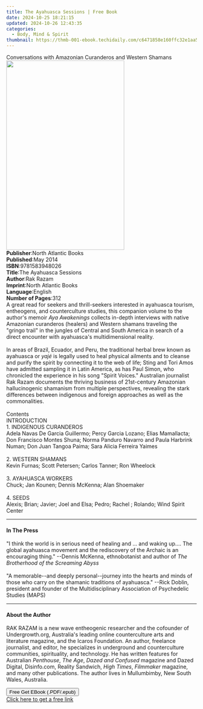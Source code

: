 ```yaml
---
title: The Ayahuasca Sessions | Free Book
date: 2024-10-25 18:21:15
updated: 2024-10-26 12:43:35
categories:
  - Body, Mind & Spirit
thumbnail: https://thmb-001-ebook.techidaily.com/c6471858e160ffc32e1aa52e8969612966ed4f61431f8ceafe61cbdcaddf3b92.jpg
---
```

<main id="book-container">
  <div class="flex flex-col">
    <div class="book-brief flex-1 py-6 px-4 sm:p-6 md:py-10 md:px-8">
      <!-- brief-->
      <div class="book-brief-main">
        Conversations with Amazonian Curanderos and Western Shamans
      </div>
    </div>
    <div
      class="book-meta-info flex-1 grid gap-4 col-start-1 col-end-3 row-start-1 sm:mb-6 sm:grid-cols-4 lg:gap-6 lg:col-start-2 lg:row-end-6 lg:row-span-6 lg:mb-0"
    >
      <div
        class="book-meta-info-left place-content-center mt-4 p-4 text-sm leading-6 col-start-2 col-span-2 dark:text-slate-400"
      >
        <img
          class="w-full h-500 object-cover rounded-lg sm:h-255 sm:col-span-2 lg:col-span-full"
          src="https://img-001-ebook.techidaily.com/8b8b9ed08646057e48ce996b5f395f20b4696c7984396cbfc19de354b9399bd9.jpg"
          alt=""
          width="312"
          height="500"
        />
      </div>
      <div
        class="book-meta-info-right mt-2 col-start-1 row-start-2 col-span-3 self-center"
      >
        <!-- meta data  -->
        <div class="flex flex-col px-4 md:px-8">
          <div class="flex-1">
            <strong>Publisher</strong>:<span class="px-2"
              >North Atlantic Books</span
            >
          </div>
          <div class="flex-1">
            <strong>Published</strong>:<span class="px-2">May 2014</span>
          </div>
          <div class="flex-1">
            <strong>ISBN</strong>:<span class="px-2">9781583948026</span>
          </div>
          <div class="flex-1">
            <strong>Title</strong>:<span class="px-2"
              >The Ayahuasca Sessions</span
            >
          </div>
          <div class="flex-1">
            <strong>Author</strong>:<span class="px-2">Rak Razam</span>
          </div>
          <div class="flex-1">
            <strong>Imprint</strong>:<span class="px-2"
              >North Atlantic Books</span
            >
          </div>
          <div class="flex-1">
            <strong>Language</strong>:<span class="px-2">English</span>
          </div>
          <div class="flex-1">
            <strong>Number of Pages</strong>:<span class="px-2">312</span>
          </div>
        </div>
      </div>
    </div>
    <div class="book-description flex-1 py-6 px-4 sm:p-6 md:py-10 md:px-8">
      <div class="book-description-main">
        <div accordion-content="" id="description">
          A great read for seekers and thrill-seekers interested in ayahuasca
          tourism, entheogens, and counterculture studies, this companion volume
          to the author's memoir <i>Aya Awakenings</i> collects in-depth
          interviews with native Amazonian curanderos (healers) and Western
          shamans traveling the "gringo trail" in the jungles of Central and
          South America in search of a direct encounter with ayahuasca's
          multidimensional reality. <br /><br />In areas of Brazil, Ecuador, and
          Peru, the traditional herbal brew known as ayahuasca or <i>yajé </i>is
          legally used to heal physical ailments and to cleanse and purify the
          spirit by connecting it to the web of life; Sting and Tori Amos have
          admitted sampling it in Latin America, as has Paul Simon, who
          chronicled the experience in his song "Spirit Voices." Australian
          journalist Rak Razam documents the thriving business of 21st-century
          Amazonian hallucinogenic shamanism from multiple perspectives,
          revealing the stark differences between indigenous and foreign
          approaches as well as the commonalities.<br /><br />Contents<br />INTRODUCTION<br />1.
          INDIGENOUS CURANDEROS<br />Adela Navas De Garcia Guillermo; Percy
          Garcia Lozano; Elias Mamallacta; Don Francisco Montes Shuna; Norma
          Panduro Navarro and Paula Harbrink Numan; Don Juan Tangoa Paima; Sara
          Alicia Ferreira Yaimes<br /><br />2. WESTERN SHAMANS<br />Kevin
          Furnas; Scott Petersen; Carlos Tanner; Ron Wheelock<br /><br />3.
          AYAHUASCA WORKERS<br />Chuck; Jan Kounen; Dennis McKenna; Alan
          Shoemaker<br /><br />4. SEEDS<br />Alexis; Brian; Javier; Joel and
          Elsa; Pedro; Rachel ; Rolando; Wind Spirit Center
        </div>
        <div class="accordion-fader"></div>
      </div>
    </div>
    <div class="book-excerpts flex-1 py-6 px-4 sm:p-6 md:py-10 md:px-8">
      <!-- excerpts-->
      <div class="book-excerpts-main">
        <hr />
        <h4 class="placeholder placeholder-heading">
          <span>In The Press</span>
        </h4>
        <p>
          "I think the world is in serious need of healing and … and waking up.…
          The global ayahuasca movement and the rediscovery of the Archaic is an
          encouraging thing." --Dennis McKenna, ethnobotanist and author of
          <i>The Brotherhood of the Screaming Abyss<br /></i><br />"A
          memorable--and deeply personal--journey into the hearts and minds of
          those who carry on the shamanic traditions of ayahuasca." --Rick
          Doblin, president and founder of the Multidisciplinary Association of
          Psychedelic Studies (MAPS)
        </p>
      </div>
    </div>
    <div class="book-about-author flex-1 py-6 px-4 sm:p-6 md:py-10 md:px-8">
      <!-- about author-->
      <div class="book-main-author-main">
        <hr />
        <h4 class="placeholder placeholder-heading">
          <span>About the Author</span>
        </h4>
        <p>
          RAK RAZAM is a new wave entheogenic researcher and the cofounder of
          Undergrowth.org, Australia's leading online counterculture arts and
          literature magazine, and the Icaros Foundation. An author, freelance
          journalist, and editor, he specializes in underground and
          counterculture communities, spirituality, and technology. He has
          written features for Australian<i> Penthouse</i>, <i>The Age</i>,
          <i>Dazed and Confused </i>magazine and Dazed Digital, Disinfo.com,
          Reality Sandwich, <i>High Times</i>, <i>Filmmaker</i> magazine, and
          many other publications. The author lives in Mullumbimby, New South
          Wales, Australia.
        </p>
      </div>
    </div>
    <div class="book-free-get flex-1 py-6 px-4 sm:p-6 md:py-10 md:px-8">
      <button
        id="btn-free-get"
        class="bg-blue-500 hover:bg-blue-700 text-white font-bold py-2 px-4 rounded"
      >
        Free Get EBook (.PDF/.epub)
      </button>
      <div id="countdown-display" class="px-2 text-lg mt-2"></div>
      <a
        id="free-link"
        class="hidden bg-blue-500 hover:bg-blue-700 text-white font-bold py-2 px-4 rounded"
        href="https://www.ebooks.com/en-us/book/1574624/the-ayahuasca-sessions/rak-razam/"
        target="_blank"
        >Click here to get a free link</a
      >
    </div>
    <script>
      let countdownTime = 0;
      let countdownInterval = null;
      document
        .getElementById('btn-free-get')
        .addEventListener('click', startCountdown);
      function startCountdown() {
        countdownTime = new Date().getTime() + 60000 * 3;
        countdownInterval = setInterval(updateCountdown, 1000);
        document.getElementById('btn-free-get').disabled = true;
        document
          .getElementById('btn-free-get')
          .classList.add('bg-gray-500', 'cursor-not-allowed');
      }
      function updateCountdown() {
        let currentTime = new Date().getTime();
        let timeLeft = countdownTime - currentTime;
        let secondsLeft = Math.floor(timeLeft / 1000);
        document.getElementById('countdown-display').innerHTML =
          `Remaining time: ${secondsLeft} seconds.`;
        if (secondsLeft <= 0) {
          clearInterval(countdownInterval);
          document.getElementById('btn-free-get').classList.add('hidden');
          document.getElementById('free-link').classList.remove('hidden');
          document.getElementById('countdown-display').innerHTML = '';
        }
      }
    </script>
  </div>
</main>
